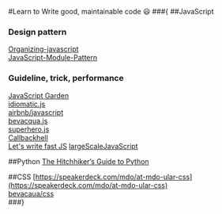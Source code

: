 #Learn to Write good, maintainable code :smiley:
###{
##JavaScript
### Design pattern
[Organizing-javascript](http://alistapart.com/article/the-design-of-code-organizing-javascript)  
[JavaScript-Module-Pattern](https://css-tricks.com/how-do-you-structure-javascript-the-module-pattern-edition/)  
### Guideline, trick, performance
[JavaScript Garden](http://bonsaiden.github.io/JavaScript-Garden/zhtw/)  
[idiomatic.js](https://github.com/rwaldron/idiomatic.js)  
[airbnb/javascript](https://github.com/airbnb/javascript)  
[bevacqua.js](https://github.com/bevacqua/js)  
[superhero.js](https://github.com/superherojs/superherojs)  
[Callbackhell](http://callbackhell.com/)  
[Let's write fast JS](https://medium.com/the-javascript-collection/lets-write-fast-javascript-2b03c5575d9e)
[largeScaleJavaScript](http://addyosmani.com/largescalejavascript/)

##Python
[The Hitchhiker’s Guide to Python](http://docs.python-guide.org/en/latest/)

##CSS
[https://speakerdeck.com/mdo/at-mdo-ular-css](https://speakerdeck.com/mdo/at-mdo-ular-css)  
[bevacaua/css](https://github.com/bevacqua/css)  
###}
